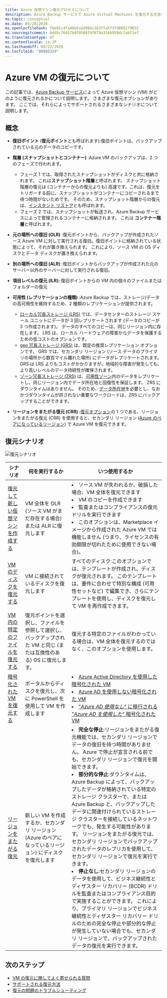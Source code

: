 ```yaml
---
title: Azure 仮想マシン復元プロセスについて
description: Azure Backup サービスで Azure Virtual Machines を復元する方法を説明します
ms.topic: conceptual
ms.date: 05/20/2020
ms.openlocfilehash: f9e81c4fa40e5a1d984c163ffa5f37d8092f9032
ms.sourcegitcommit: bdd5c76457b0f0504f4f679a316b959dcfabf1ef
ms.translationtype: HT
ms.contentlocale: ja-JP
ms.lasthandoff: 09/22/2020
ms.locfileid: "90985329"
---
```

# <a name="about-azure-vm-restore"></a>Azure VM の復元について

この記事では、[Azure Backup サービス](./backup-overview.md)によって Azure 仮想マシン (VM) がどのように復元されるかについて説明します。 さまざまな復元オプションがあります。 ここでは、それらによってサポートされるさまざまなシナリオについて説明します。

## <a name="concepts"></a>概念

- **復旧ポイント** (**復元ポイント**とも呼ばれます):復旧ポイントは、バックアップされている元のデータのコピーです。

- **階層 (スナップショットとコンテナー)** :Azure VM のバックアップは、2 つのフェーズで行われます。

  - フェーズ 1 では、取得されたスナップショットがディスクと共に格納されます。 これは**スナップショット階層**と呼ばれます。 スナップショット階層の復元は (コンテナーからの復元よりも) 高速です。これは、復元をトリガーする前に、スナップショットがコンテナーにコピーされるまで待つ時間がないためです。 そのため、スナップショット階層からの復元は、[インスタント リストア](./backup-instant-restore-capability.md)とも呼ばれます。
  - フェーズ 2 では、スナップショットが転送され、Azure Backup サービスによって管理されるコンテナーに格納されます。 これは **コンテナー階層**と呼ばれます。

- **元の場所への復旧 (OLR)** :復元ポイントから、バックアップが作成されたソース Azure VM に対して実行される復旧。復旧ポイントに格納されている状態によって、それが置き換えられます。 これにより、ソース VM の OS ディスクとデータ ディスクが置き換えられます。

- **別の場所への復旧 (ALR)** :復旧ポイントからバックアップが作成された元のサーバー以外のサーバーに対して実行される復旧。

- **項目レベルの復元 (ILR):** 復旧ポイントからの VM 内の個々のファイルまたはフォルダーの復元

- **可用性 (レプリケーションの種類)** :Azure Backup では、ストレージ/データの高可用性を維持するため、2 種類のレプリケーションが提供されます。
  - [ローカル冗長ストレージ (LRS)](../storage/common/storage-redundancy.md#locally-redundant-storage) では、データセンターのストレージ スケール ユニットにデータが 3 回レプリケートされます (データのコピーが 3 つ作成されます)。 データのすべてのコピーは、同じリージョン内に存在します。 LRS は、ローカル ハードウェアの障害からデータを保護するための低コストのオプションです。
  - [geo 冗長ストレージ (GRS)](../storage/common/storage-redundancy.md#geo-redundant-storage) は、既定の推奨レプリケーション オプションです。 GRS では、セカンダリ リージョン (ソース データのプライマリの場所から数百マイル離れた場所) にデータがレプリケートされます。 GRS は LRS よりもコストがかかりますが、地域的な障害が発生しても、より高いレベルのデータ持続性が確保されます。
  - [ゾーン冗長ストレージ (ZRS)](../storage/common/storage-redundancy.md#zone-redundant-storage) は、[可用性ゾーン](https://docs.microsoft.com/azure/availability-zones/az-overview#availability-zones)内のデータをレプリケートし、同じリージョン内でデータ所在地と回復性を保証します。 ZRS にダウンタイムはありません。 そのため、[データ所在地](https://azure.microsoft.com/resources/achieving-compliant-data-residency-and-security-with-azure/)を必要とし、なおかつダウンタイムが許されない重要なワークロードは、ZRS にバックアップすることができます。

- **リージョンをまたがる復元 (CRR)** :[復元オプション](./backup-azure-arm-restore-vms.md#restore-options)の 1 つである、リージョンをまたがる復元 (CRR) を使用すると、セカンダリ リージョン ([Azure のペアになっているリージョン](../best-practices-availability-paired-regions.md#what-are-paired-regions)) で Azure VM を復元できます。

## <a name="restore-scenarios"></a>復元シナリオ

![復元シナリオ ](./media/about-azure-vm-restore/recovery-scenarios.png)

| **シナリオ**                                                 | **何を実行するか**                                             | **いつ使用するか**                                              |
| ------------------------------------------------------------ | ------------------------------------------------------------ | ------------------------------------------------------------ |
| [復元して新しい仮想マシンを作成する](./backup-azure-arm-restore-vms.md) | VM 全体を OLR (ソース VM がまだ存在する場合) または ALR に復元します | <li> ソース VM が失われるか、破損した場合、VM 全体を復元できます  <li> VM のコピーを作成できます  <li> 監査またはコンプライアンスの復元ドリルを実行できます  <li> このオプションは、Marketplace イメージから作成された Azure VM では機能しません (つまり、ライセンスの有効期限が切れたために使用できない場合)。 |
| [VM のディスクを復元する](./backup-azure-arm-restore-vms.md#restore-disks) | VM に接続されているディスクを復元します                             |  すべてのディスク:このオプションでは、テンプレートが作成され、ディスクが復元されます。 このテンプレートは、要件に合わせて特別な構成 (可用性セットなど) で編集でき、さらにテンプレートを使用し、ディスクを復元して VM を再作成できます。 |
| [VM 内の特定のファイルを復元する](./backup-azure-restore-files-from-vm.md) | 復元ポイントを選択し、ファイルを参照して選択し、バックアップされた VM と同じ (または互換性のある) OS に復元します。 |  復元する特定のファイルがわかっている場合は、VM 全体を復元するのではなく、このオプションを使用します。 |
| [暗号化された VM を復元する](./backup-azure-vms-encryption.md) | ポータルからディスクを復元し、次に PowerShell を使用して VM を作成します | <li> [Azure Active Directory を使用した暗号化された VM](../virtual-machines/windows/disk-encryption-windows-aad.md)  <li> [Azure AD を使用しない暗号化された VM](../virtual-machines/windows/disk-encryption-windows.md) <li> ["*Azure AD 使用なし*" に移行される "*Azure AD を使用した*" 暗号化された VM](../virtual-machines/windows/disk-encryption-faq.md#can-i-migrate-vms-that-were-encrypted-with-an-azure-ad-app-to-encryption-without-an-azure-ad-app) |
| [リージョンをまたがる復元](./backup-azure-arm-restore-vms.md#cross-region-restore) | 新しい VM を作成するか、セカンダリ リージョン (Azure のペアになっているリージョン) にディスクを復元します | <li> **完全な停止**:リージョンをまたがる復元機能では、セカンダリ リージョンでデータの復旧を待つ時間がありません。 Azure で停止が宣言される前でも、セカンダリ リージョンで復元を開始できます。 <li> **部分的な停止**:ダウンタイムは、Azure Backup によって、バックアップしたデータが格納されている特定のストレージ クラスターで、または Azure Backup と、バックアップしたデータに関連付けられているストレージ クラスターを接続しているネットワークでも、発生する可能性があります。 リージョンをまたがる復元では、セカンダリ リージョンでバックアップされたデータのレプリカを使用して、セカンダリ リージョンで復元を実行できます。 <li> **停止なし**:セカンダリ リージョンのデータを使用して、ビジネス継続性とディザスター リカバリー (BCDR) ドリルを監査またはコンプライアンス目的で実施することができます。 これにより、プライマリ リージョンでビジネス継続性とディザスター リカバリー ドリルのための完全な停止や部分的な停止が発生していない場合でも、セカンダリ リージョンで、バックアップされたデータの復元を実行できます。  |

## <a name="next-steps"></a>次のステップ

- [VM の復元に関してよく寄せられる質問](./backup-azure-vm-backup-faq.md#restore)
- [サポートされる復元方法](./backup-support-matrix-iaas.md#supported-restore-methods)
- [復元の問題のトラブルシューティング](./backup-azure-vms-troubleshoot.md#restore)
